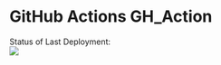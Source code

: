 # GitHub Actions GH_Action


Status of Last Deployment:<br>
<img src="https://github.com/jongold9/GH_Action/workflows/My-GitHubActions-Basics/badge.svg?branch="><br>
 

